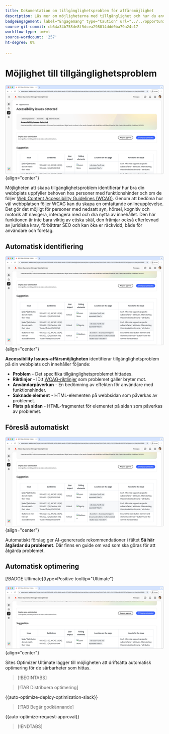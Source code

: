 ```yaml
---
title: Dokumentation om tillgänglighetsproblem för affärsmöjlighet
description: Läs mer om möjligheterna med tillgänglighet och hur du använder den för att öka säkerheten på din webbplats.
badgeEngagement: label="Engagemang" type="Caution" url="../../opportunity-types/engagement.md" tooltip="Engagemang"
source-git-commit: cb64a34b758de8f5dcea298014ddd0ba79a24c17
workflow-type: tm+mt
source-wordcount: '257'
ht-degree: 0%

---
```



# Möjlighet till tillgänglighetsproblem

![Möjlighet till tillgänglighetsproblem](./assets/accessibility-issues/hero.png){align="center"}

Möjligheten att skapa tillgänglighetsproblem identifierar hur bra din webbplats uppfyller behoven hos personer med funktionshinder och om de följer [Web Content Accessibility Guidelines (WCAG)](https://www.w3.org/TR/WCAG21/). Genom att bedöma hur väl webbplatsen följer WCAG kan du skapa en omfattande onlineupplevelse. Det gör det möjligt för personer med nedsatt syn, hörsel, kognitiv och motorik att navigera, interagera med och dra nytta av innehållet. Den här funktionen är inte bara viktig av etiska skäl, den främjar också efterlevnad av juridiska krav, förbättrar SEO och kan öka er räckvidd, både för användare och företag.

## Automatisk identifiering

![Identifiera tillgänglighetsproblem automatiskt](./assets/accessibility-issues/auto-identify.png){align="center"}

**Accessibility Issues-affärsmöjligheten** identifierar tillgänglighetsproblem på din webbplats och innehåller följande:

* **Problem** - Det specifika tillgänglighetsproblemet hittades.
* **Riktlinjer** - ID:t [WCAG-riktlinjer](https://www.w3.org/TR/WCAG21/) som problemet gäller bryter mot.
* **Användarpåverkan** - En bedömning av effekten för användare med funktionshinder.
* **Saknade element** - HTML-elementen på webbsidan som påverkas av problemet.
* **Plats på sidan** - HTML-fragmentet för elementet på sidan som påverkas av problemet.

## Föreslå automatiskt

![Föreslå tillgänglighetsproblem automatiskt](./assets/accessibility-issues/auto-suggest.png){align="center"}

Automatiskt förslag ger AI-genererade rekommendationer i fältet **Så här åtgärdar du problemet**. Där finns en guide om vad som ska göras för att åtgärda problemet.

## Automatisk optimering

[!BADGE Ultimate]{type=Positive tooltip="Ultimate"}

![Automatisk optimering av tillgänglighetsproblem](./assets/accessibility-issues/auto-optimize.png){align="center"}

Sites Optimizer Ultimate lägger till möjligheten att driftsätta automatisk optimering för de sårbarheter som hittas.

>[!BEGINTABS]

>[!TAB Distribuera optimering]

{{auto-optimize-deploy-optimization-slack}}

>[!TAB Begär godkännande]

{{auto-optimize-request-approval}}

>[!ENDTABS]
